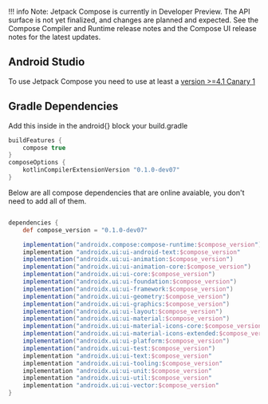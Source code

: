 !!! info
        Note: Jetpack Compose is currently in Developer Preview. The API surface is not yet finalized, and changes are planned and expected. See the Compose Compiler and Runtime release notes and the Compose UI release notes for the latest updates.

## Android Studio
To use Jetpack Compose you need to use at least a [version >=4.1 Canary 1](https://developer.android.com/studio/preview)

## Gradle Dependencies


Add this inside in the android{} block your build.gradle
```groovy
buildFeatures {
    compose true
}
composeOptions {
    kotlinCompilerExtensionVersion "0.1.0-dev07"
}

```

Below are all compose dependencies that are online avaiable, you don't need to add all of them.

```groovy

dependencies {
    def compose_version = "0.1.0-dev07"

    implementation("androidx.compose:compose-runtime:$compose_version")
    implementation "androidx.ui:ui-android-text:$compose_version"
    implementation("androidx.ui:ui-animation:$compose_version")
    implementation("androidx.ui:ui-animation-core:$compose_version")
    implementation("androidx.ui:ui-core:$compose_version")
    implementation("androidx.ui:ui-foundation:$compose_version")
    implementation("androidx.ui:ui-framework:$compose_version")
    implementation("androidx.ui:ui-geometry:$compose_version")
    implementation("androidx.ui:ui-graphics:$compose_version")
    implementation("androidx.ui:ui-layout:$compose_version")
    implementation("androidx.ui:ui-material:$compose_version")
    implementation("androidx.ui:ui-material-icons-core:$compose_version")
    implementation("androidx.ui:ui-material-icons-extended:$compose_version")
    implementation("androidx.ui:ui-platform:$compose_version")
    implementation("androidx.ui:ui-test:$compose_version")
    implementation "androidx.ui:ui-text:$compose_version"
    implementation "androidx.ui:ui-tooling:$compose_version"
    implementation "androidx.ui:ui-unit:$compose_version"
    implementation "androidx.ui:ui-util:$compose_version"
    implementation "androidx.ui:ui-vector:$compose_version"
}

```
